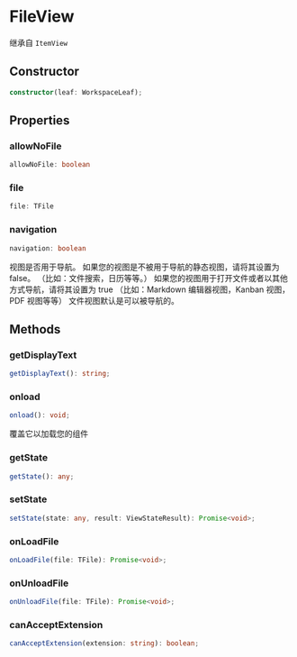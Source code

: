 <!--
 * @Author: luhaifeng666 youzui@hotmail.com
 * @Date: 2022-08-23 11:37:51
 * @LastEditors: luhaifeng666
 * @LastEditTime: 2022-10-24 10:06:50
 * @Description: 
-->
# FileView

继承自 `ItemView`

## Constructor

```ts
constructor(leaf: WorkspaceLeaf);
```

## Properties

### allowNoFile

```ts
allowNoFile: boolean
```

### file

```ts
file: TFile
```

### navigation

```ts
navigation: boolean
```

视图是否用于导航。
如果您的视图是不被用于导航的静态视图，请将其设置为 false。
（比如：文件搜索，日历等等。）
如果您的视图用于打开文件或者以其他方式导航，请将其设置为 true
（比如：Markdown 编辑器视图，Kanban 视图，PDF 视图等等）
文件视图默认是可以被导航的。

## Methods

### getDisplayText

```ts
getDisplayText(): string;
```

### onload

```ts
onload(): void;
```

覆盖它以加载您的组件

### getState

```ts
getState(): any;
```

### setState

```ts
setState(state: any, result: ViewStateResult): Promise<void>;
```

### onLoadFile

```ts
onLoadFile(file: TFile): Promise<void>;
```

### onUnloadFile

```ts
onUnloadFile(file: TFile): Promise<void>;
```

### canAcceptExtension

```ts
canAcceptExtension(extension: string): boolean;
```
